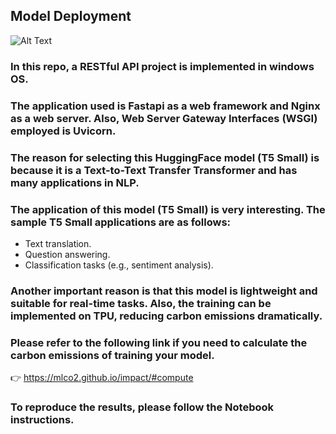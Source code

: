 ## Model Deployment ##

![Alt Text](https://miro.medium.com/max/1280/0*xfXDPjASztwmJlOa.gif)

### In this repo, a RESTful API project is implemented in windows OS.

### The application used is Fastapi as a web framework and Nginx as a web server. Also, Web Server Gateway Interfaces (WSGI) employed is Uvicorn. 

### The reason for selecting this HuggingFace model (T5 Small) is because it is a Text-to-Text Transfer Transformer and has many applications in NLP. 

### The application of this model (T5 Small) is very interesting. The sample T5 Small applications are as follows:

* Text translation.
* Question answering.
* Classification tasks (e.g., sentiment analysis).

### Another important reason is that this model is lightweight and suitable for real-time tasks. Also, the training can be implemented on TPU, reducing carbon emissions dramatically. 

### Please refer to the following link if you need to calculate the carbon emissions of training your model. 

👉 https://mlco2.github.io/impact/#compute





### To reproduce the results, please follow the Notebook instructions. 




